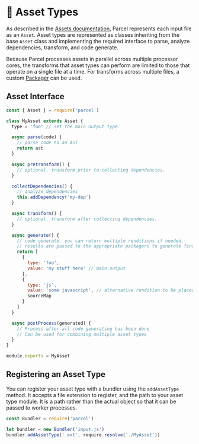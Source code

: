 # 📝 Asset Types

As described in the [Assets documentation](assets.html), Parcel represents each input file as an `Asset`. Asset types are represented as classes inheriting from the base `Asset` class and implementing the required interface to parse, analyze dependencies, transform, and code generate.

Because Parcel processes assets in parallel across multiple processor cores, the transforms that asset types can perform are limited to those that operate on a single file at a time. For transforms across multiple files, a custom [Packager](packagers.html) can be used.

## Asset Interface

```javascript
const { Asset } = require('parcel')

class MyAsset extends Asset {
  type = 'foo' // set the main output type.

  async parse(code) {
    // parse code to an AST
    return ast
  }

  async pretransform() {
    // optional. transform prior to collecting dependencies.
  }

  collectDependencies() {
    // analyze dependencies
    this.addDependency('my-dep')
  }

  async transform() {
    // optional. transform after collecting dependencies.
  }

  async generate() {
    // code generate. you can return multiple renditions if needed.
    // results are passed to the appropriate packagers to generate final bundles.
    return [
      {
        type: 'foo',
        value: 'my stuff here' // main output
      },
      {
        type: 'js',
        value: 'some javascript', // alternative rendition to be placed in JS bundle if needed
        sourceMap
      }
    ]
  }

  async postProcess(generated) {
    // Process after all code generating has been done
    // Can be used for combining multiple asset types
  }
}

module.exports = MyAsset
```

## Registering an Asset Type

You can register your asset type with a bundler using the `addAssetType` method. It accepts a file extension to register, and the path to your asset type module. It is a path rather than the actual object so that it can be passed to worker processes.

```javascript
const Bundler = require('parcel')

let bundler = new Bundler('input.js')
bundler.addAssetType('.ext', require.resolve('./MyAsset'))
```
